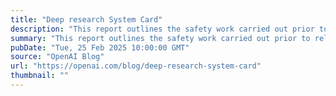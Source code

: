 ```yaml
---
title: "Deep research System Card"
description: "This report outlines the safety work carried out prior to releasing deep research including external red teaming, frontier risk evaluations according to our Preparedness Framework, and an overview of the mitigations we built in to address key risk areas."
summary: "This report outlines the safety work carried out prior to releasing deep research including external red teaming, frontier risk evaluations according to our Preparedness Framework, and an overview of the mitigations we built in to address key risk areas."
pubDate: "Tue, 25 Feb 2025 10:00:00 GMT"
source: "OpenAI Blog"
url: "https://openai.com/blog/deep-research-system-card"
thumbnail: ""
---
```


